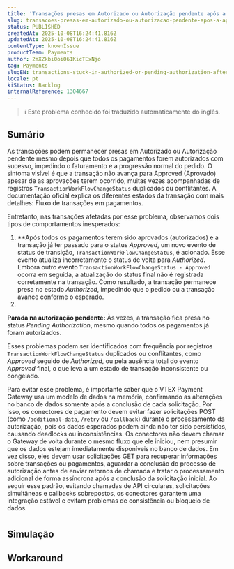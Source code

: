 ```yaml
---
title: 'Transações presas em Autorizado ou Autorização pendente após a aprovação'
slug: transacoes-presas-em-autorizado-ou-autorizacao-pendente-apos-a-aprovacao
status: PUBLISHED
createdAt: 2025-10-08T16:24:41.816Z
updatedAt: 2025-10-08T16:24:41.816Z
contentType: knownIssue
productTeam: Payments
author: 2mXZkbi0oi061KicTExNjo
tag: Payments
slugEN: transactions-stuck-in-authorized-or-pending-authorization-after-approval
locale: pt
kiStatus: Backlog
internalReference: 1304667
---
```


>ℹ️ Este problema conhecido foi traduzido automaticamente do inglês.

## Sumário


As transações podem permanecer presas em Autorizado ou Autorização pendente mesmo depois que todos os pagamentos forem autorizados com sucesso, impedindo o faturamento e a progressão normal do pedido. O sintoma visível é que a transação não avança para Approved (Aprovado) apesar de as aprovações terem ocorrido, muitas vezes acompanhadas de registros `TransactionWorkFlowChangeStatus` duplicados ou conflitantes.
A documentação oficial explica os diferentes estados da transação com mais detalhes: Fluxo de transações em pagamentos.

Entretanto, nas transações afetadas por esse problema, observamos dois tipos de comportamentos inesperados:

1. **Após todos os pagamentos terem sido aprovados (autorizados) e a transação já ter passado para o status _Approved_, um novo evento de status de transição, `TransactionWorkFlowChangeStatus`, é acionado. Esse evento atualiza incorretamente o status de volta para _Authorized_. Embora outro evento `TransactionWorkFlowChangeStatus - Approved` ocorra em seguida, a atualização do status final não é registrada corretamente na transação. Como resultado, a transação permanece presa no estado _Authorized_, impedindo que o pedido ou a transação avance conforme o esperado.
2.

**Parada na autorização pendente:** Às vezes, a transação fica presa no status _Pending Authorization_, mesmo quando todos os pagamentos já foram autorizados.



Esses problemas podem ser identificados com frequência por registros `TransactionWorkFlowChangeStatus` duplicados ou conflitantes, como _Approved_ seguido de _Authorized_, ou pela ausência total do evento _Approved_ final, o que leva a um estado de transação inconsistente ou congelado.

Para evitar esse problema, é importante saber que o VTEX Payment Gateway usa um modelo de dados na memória, confirmando as alterações no banco de dados somente após a conclusão de cada solicitação. Por isso, os conectores de pagamento devem evitar fazer solicitações POST (como `/additional-data`, `/retry` ou `/callback`) durante o processamento da autorização, pois os dados esperados podem ainda não ter sido persistidos, causando deadlocks ou inconsistências.
Os conectores não devem chamar o Gateway de volta durante o mesmo fluxo que ele iniciou, nem presumir que os dados estejam imediatamente disponíveis no banco de dados. Em vez disso, eles devem usar solicitações GET para recuperar informações sobre transações ou pagamentos, aguardar a conclusão do processo de autorização antes de enviar retornos de chamada e tratar o processamento adicional de forma assíncrona após a conclusão da solicitação inicial.
Ao seguir esse padrão, evitando chamadas de API circulares, solicitações simultâneas e callbacks sobrepostos, os conectores garantem uma integração estável e evitam problemas de consistência ou bloqueio de dados.

#
## Simulação


## Workaround


